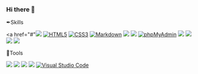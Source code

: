 ### Hi there 👋

✒Skills

<a href="#"<img src="https://img.shields.io/badge/Javascript-F7DF1E?style=flat-square&logo=Javascript&logoColor=black"/></a>
<a href="#"><img alt="HTML5" src="https://img.shields.io/badge/HTML5-E34F26?logo=HTML5&logoColor=white"></a>
<a href="#"><img alt="CSS3" src="https://img.shields.io/badge/CSS3-1572B6?logo=CSS3&logoColor=white"></a>
<a href="#"><img alt="Markdown" src="https://img.shields.io/badge/Markdown-000?logo=Markdown&logoColor=white"></a>
<a href="#"><img src="https://img.shields.io/badge/jqueryt-0769AD?style=flat-square&logo=jquery&logoColor=white"/></a>
<a href="#"><img src="https://img.shields.io/badge/PHP-777BB4?style=flat-square&logo=PHP&logoColor=white"/></a>
<a href="#"><img alt="phpMyAdmin" src="https://img.shields.io/badge/phpMyAdmin-6C78AF?logo=phpMyAdmin&logoColor=white"></a>
<a href="#"><img src="https://img.shields.io/badge/react-61DAFB?style=flat-square&logo=react&logoColor=white"/></a>
<a href="#"><img src="https://img.shields.io/badge/nextjs-000000?style=flat-square&logo=nextdotjs&logoColor=white"/></a>
<a href="#"><img src="https://img.shields.io/badge/vuejs-4FC08D?style=flat-square&logo=vuedotjs&logoColor=white"/></a>
<a href="#"><img src="https://img.shields.io/badge/vite-646CFF?style=flat-square&logo=vite&logoColor=white"/></a>

🔧Tools

<a href="#"><img src="https://img.shields.io/badge/github-181717?style=flat-square&logo=github&logoColor=white"/></a>
<a href="#"><img src="https://img.shields.io/badge/netlify-00C7B7?style=flat-square&logo=netlify&logoColor=white"/></a>
<a href="#"><img src="https://img.shields.io/badge/vercel-000000?style=flat-square&logo=vercel&logoColor=white"/></a>
<a href="#"><img src="https://img.shields.io/badge/firebase-FFCA28?style=flat-square&logo=firebase&logoColor=white"/></a>
<a href="#"><img alt="Visual Studio Code" src="https://img.shields.io/badge/Visual Studio Code-007ACC?logo=Visual Studio Code&logoColor=white"></a>


<!--
**Coconutpalmtreeisland/Coconutpalmtreeisland** is a ✨ _special_ ✨ repository because its `README.md` (this file) appears on your GitHub profile.

Here are some ideas to get you started:

- 🔭 I’m currently working on ...
- 🌱 I’m currently learning ...
- 👯 I’m looking to collaborate on ...
- 🤔 I’m looking for help with ...
- 💬 Ask me about ...
- 📫 How to reach me: ...
- 😄 Pronouns: ...
- ⚡ Fun fact: ...
-->
